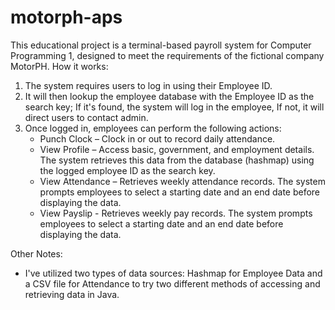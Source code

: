 # motorph-aps
This educational project is a terminal-based payroll system for Computer Programming 1, designed to meet the requirements of the fictional company MotorPH.
How it works:
1. The system requires users to log in using their Employee ID.
2. It will then lookup the employee database with the Employee ID as the search key; If it's found, the system will log in the employee, If not, it will direct users to contact admin.
3. Once logged in, employees can perform the following actions:
    - Punch Clock – Clock in or out to record daily attendance.
    - View Profile – Access basic, government, and employment details. The system retrieves this data from the database (hashmap) using the logged employee ID as the search key.
    - View Attendance – Retrieves weekly attendance records. The system prompts employees to select a starting date and an end date before displaying the data.
    - View Payslip - Retrieves weekly pay records. The system prompts employees to select a starting date and an end date before displaying the data.

Other Notes:
- I've utilized two types of data sources: Hashmap for Employee Data and a CSV file for Attendance to try two different methods of accessing and retrieving data in Java.
